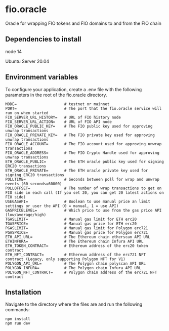 # fio.oracle
Oracle for wrapping FIO tokens and FIO domains to and from the FIO chain

## Dependencies to install

node 14

Ubuntu Server 20.04

## Environment variables

To configure your  application, create a .env file with the following parameters in the root of the fio.oracle directory.

```
MODE=                     # testnet or mainnet
PORT=                     # The port that the fio.oracle service will run on when started
FIO_SERVER_URL_HISTORY=   # URL of FIO history node
FIO_SERVER_URL_ACTION=    # URL of FIO API node
FIO_ORACLE_PUBLIC_KEY=    # The FIO public key used for approving unwrap transactions
FIO_ORACLE_PRIVATE_KEY=   # The FIO private key used for approving unwrap transactions
FIO_ORACLE_ACCOUNT=       # The FIO account used for approving unwrap transactions
FIO_ORACLE_ADDRESS=       # The FIO Crypto Handle used for approving unwrap transactions
ETH_ORACLE_PUBLIC=        # The ETH oracle public key used for signing ERC20 transactions
ETH_ORACLE_PRIVATE=       # The ETH oracle private key used for signing ERC20 transactions
POLLTIME=                 # Seconds between poll for wrap and unwrap events (60 seconds=60000)
POLLOFFSET=               # The number of wrap transactions to get on FIO side in each call (If you set 20, you can get 20 latest actions on FIO side)
USEGASAPI=                # Boolean to use manual price an limit settings or user the API (0 = manual, 1 = use API)
GASPRICELEVEL=            # Which price to use from the gas price API (low/average/high)
TGASLIMIT=                # Manual gas limit for ETH erc20
TGASPRICE=                # Manual gas price for ETH erc20
PGASLIMIT=                # Manual gas limit for Polygon erc721
PGASPRICE=                # Manual gas price for Polygon erc721
ETH_API_URL=              # The Ethereum chain etherscan API URL 
ETHINFURA=                # The Ethereum chain Infura API URL
ETH_TOKEN_CONTRACT=       # Ethereum address of the erc20 token contract
ETH_NFT_CONTRACT=         # Ethereum address of the erc721 NFT contract (Legacy, only supporting Polygon NFT for V1)
POLYGON_API_URL=          # The Polygon chain polyscan API URL
POLYGON_INFURA=           # The Polygon chain Infura API URL
POLYGON_NFT_CONTRACT=     # Polygon chain address of the erc721 NFT contract
```

## Installation

Navigate to the directory where the files are and run the following commands:

```
npm install
npm run dev
```
